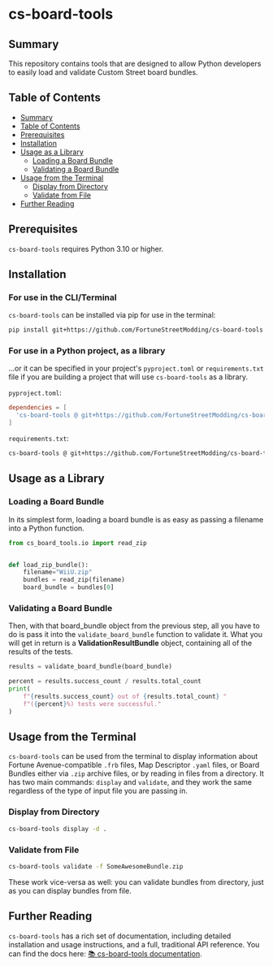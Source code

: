 # cs-board-tools

## Summary
This repository contains tools that are designed to allow Python developers to easily load and validate Custom Street board bundles.

## Table of Contents
* [Summary](#summary)
* [Table of Contents](#table-of-contents)
* [Prerequisites](#prerequisites)
* [Installation](#installation)
* [Usage as a Library](#usage-as-a-library)
  * [Loading a Board Bundle](#loading-a-board-bundle)
  * [Validating a Board Bundle](#validating-a-board-bundle)
* [Usage from the Terminal](#usage-from-the-terminal)
  * [Display from Directory](#display-from-directory)
  * [Validate from File](#validate-from-file)
* [Further Reading](#further-reading)

## Prerequisites
`cs-board-tools` requires Python 3.10 or higher.

## Installation
### For use in the CLI/Terminal
`cs-board-tools` can be installed via pip for use in the terminal:
```bash
pip install git+https://github.com/FortuneStreetModding/cs-board-tools
```
### For use in a Python project, as a library
...or it can be specified in your project's `pyproject.toml` or `requirements.txt` file if you are building a project that will use `cs-board-tools` as a library.

`pyproject.toml`:
```toml
dependencies = [
  'cs-board-tools @ git+https://github.com/FortuneStreetModding/cs-board-tools.git'
]
```

`requirements.txt`:
```bash
cs-board-tools @ git+https://github.com/FortuneStreetModding/cs-board-tools@main
```

## Usage as a Library
### Loading a Board Bundle
In its simplest form, loading a board bundle is as easy as passing a filename into a Python function.
```py
from cs_board_tools.io import read_zip


def load_zip_bundle():
    filename="WiiU.zip"
    bundles = read_zip(filename)
    board_bundle = bundles[0]
```
### Validating a Board Bundle
Then, with that board_bundle object from the previous step, all you have to do is pass it into the `validate_board_bundle` function to validate it. What you will get in return is a **ValidationResultBundle** object, containing all of the results of the tests.

```py
results = validate_board_bundle(board_bundle)

percent = results.success_count / results.total_count
print(
    f"{results.success_count} out of {results.total_count} "
    f"({percent}%) tests were successful."
)
```

## Usage from the Terminal
`cs-board-tools` can be used from the terminal to display information about Fortune Avenue-compatible `.frb` files, Map Descriptor `.yaml` files, or Board Bundles either via `.zip` archive files, or by reading in files from a directory. It has two main commands: `display` and `validate`, and they work the same regardless of the type of input file you are passing in.

### Display from Directory
```bash
cs-board-tools display -d .
```

### Validate from File
```bash
cs-board-tools validate -f SomeAwesomeBundle.zip
```

These work vice-versa as well: you can validate bundles from directory, just as you can display bundles from file.

## Further Reading
`cs-board-tools` has a rich set of documentation, including detailed installation and usage instructions, and a full, traditional API reference. You can find the docs here: [📚 cs-board-tools documentation](https://fortunestreetmodding.github.io/cs-board-tools/).
